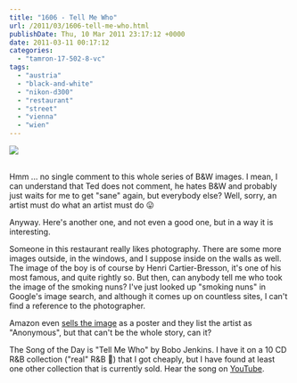 ```yaml
---
title: "1606 - Tell Me Who"
url: /2011/03/1606-tell-me-who.html
publishDate: Thu, 10 Mar 2011 23:17:12 +0000
date: 2011-03-11 00:17:12
categories: 
  - "tamron-17-502-8-vc"
tags: 
  - "austria"
  - "black-and-white"
  - "nikon-d300"
  - "restaurant"
  - "street"
  - "vienna"
  - "wien"
---
```

<div class="container">
<div class="center"><a target="_blank" href="https://d25zfm9zpd7gm5.cloudfront.net/1200x1200/2011/20110310_083600_ps.jpg"><img src="https://d25zfm9zpd7gm5.cloudfront.net/0600x0600/2011/20110310_083600_ps.jpg" /></a></div>
</div>
<br />

Hmm ... no single comment to this whole series of B&W images. I mean, I can understand that Ted does not comment, he hates B&W and probably just waits for me to get "sane" again, but everybody else? Well, sorry, an artist must do what an artist must do 😛

Anyway. Here's another one, and not even a good one, but in a way it is interesting.

Someone in this restaurant really likes photography. There are some more images outside, in the windows, and I suppose inside on the walls as well. The image of the boy is of course by Henri Cartier-Bresson, it's one of his most famous, and quite rightly so. But then, can anybody tell me who took the image of the smoking nuns? I've just looked up "smoking nuns" in Google's image search, and although it comes up on countless sites, I can't find a reference to the photographer.

 Amazon even <a target="_blank" href="http://www.amazon.co.uk/Art-Print-Smoking-Nuns-40/dp/B004DX9UZG">sells the image</a> as a poster and they list the artist as "Anonymous", but that can't be the whole story, can it?

The Song of the Day is "Tell Me Who" by Bobo Jenkins. I have it on a 10 CD R&B collection ("real" R&B 🙂) that I got cheaply, but I have found at least one other collection that is currently sold. Hear the song on <a target="_blank" href="http://www.youtube.com/watch?v=1JLfTv3XWOU">YouTube</a>.
